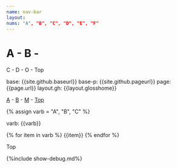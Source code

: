 ```yaml
---
name: nav-bar
layout:
nums: "A", "B", "C", "D", "E", "F"
---
```

# A - B -
C - D - O - Top

base: {{site.github.baseurl}}
base-p: {{site.github.pageurl}}
page: {{page.url}}
layout.gh: {{layout.glosshome}}

[A]({{site.github.baseurl}}/{{layout.glosshome}}#a) -
[B]({{site.github.baseurl}}/{{layout.glosshome}}#b) -
[M]({{site.github.baseurl}}/{{layout.glosshome}}#m) -
[Top]({{site.github.baseurl}}/{{layout.glosshome}})

{% assign varb = "A", "B", "C" %}

varb: {{varb}}

{% for item in varb %}
{{item}}
{% endfor %}

Top


{%include show-debug.md%}
